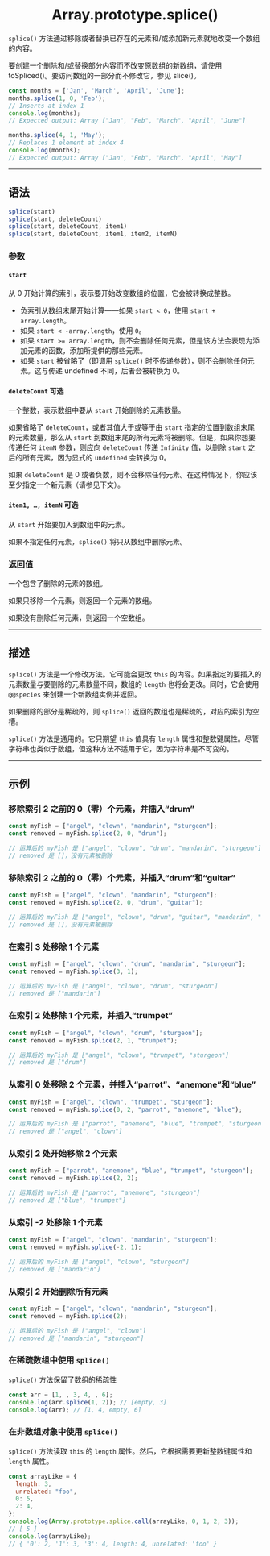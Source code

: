 # <center> Array.prototype.splice()

`splice()` 方法通过移除或者替换已存在的元素和/或添加新元素就地改变一个数组的内容。

要创建一个删除和/或替换部分内容而不改变原数组的新数组，请使用 toSpliced()。要访问数组的一部分而不修改它，参见 slice()。

```javascript
const months = ['Jan', 'March', 'April', 'June'];
months.splice(1, 0, 'Feb');
// Inserts at index 1
console.log(months);
// Expected output: Array ["Jan", "Feb", "March", "April", "June"]

months.splice(4, 1, 'May');
// Replaces 1 element at index 4
console.log(months);
// Expected output: Array ["Jan", "Feb", "March", "April", "May"]

```

<hr>

## 语法

```javascript
splice(start)
splice(start, deleteCount)
splice(start, deleteCount, item1)
splice(start, deleteCount, item1, item2, itemN)
```
### 参数

#### `start`
从 0 开始计算的索引，表示要开始改变数组的位置，它会被转换成整数。

- 负索引从数组末尾开始计算——如果 `start < 0`，使用 `start + array.length`。
- 如果 `start < -array.length`，使用 `0`。
- 如果 `start >= array.length`，则不会删除任何元素，但是该方法会表现为添加元素的函数，添加所提供的那些元素。
- 如果 `start` 被省略了（即调用 `splice()` 时不传递参数），则不会删除任何元素。这与传递 undefined 不同，后者会被转换为 0。

#### `deleteCount` 可选
一个整数，表示数组中要从 `start` 开始删除的元素数量。

如果省略了 `deleteCount`，或者其值大于或等于由 `start` 指定的位置到数组末尾的元素数量，那么从 `start` 到数组末尾的所有元素将被删除。但是，如果你想要传递任何 `itemN` 参数，则应向 `deleteCount` 传递 `Infinity` 值，以删除 `start` 之后的所有元素，因为显式的 `undefined` 会转换为 0。

如果 `deleteCount` 是 0 或者负数，则不会移除任何元素。在这种情况下，你应该至少指定一个新元素（请参见下文）。

#### `item1, …, itemN` 可选
从 `start` 开始要加入到数组中的元素。

如果不指定任何元素，`splice()` 将只从数组中删除元素。

### 返回值
一个包含了删除的元素的数组。

如果只移除一个元素，则返回一个元素的数组。

如果没有删除任何元素，则返回一个空数组。

<hr>

## 描述
`splice()` 方法是一个修改方法。它可能会更改 `this` 的内容。如果指定的要插入的元素数量与要删除的元素数量不同，数组的 `length` 也将会更改。同时，它会使用 `@@species` 来创建一个新数组实例并返回。

如果删除的部分是稀疏的，则 `splice()` 返回的数组也是稀疏的，对应的索引为空槽。

`splice()` 方法是通用的。它只期望 `this` 值具有 `length` 属性和整数键属性。尽管字符串也类似于数组，但这种方法不适用于它，因为字符串是不可变的。

<hr>

## 示例

### 移除索引 2 之前的 0（零）个元素，并插入“drum”
```javascript
const myFish = ["angel", "clown", "mandarin", "sturgeon"];
const removed = myFish.splice(2, 0, "drum");

// 运算后的 myFish 是 ["angel", "clown", "drum", "mandarin", "sturgeon"]
// removed 是 []，没有元素被删除
```

### 移除索引 2 之前的 0（零）个元素，并插入“drum”和“guitar”
```javascript
const myFish = ["angel", "clown", "mandarin", "sturgeon"];
const removed = myFish.splice(2, 0, "drum", "guitar");

// 运算后的 myFish 是 ["angel", "clown", "drum", "guitar", "mandarin", "sturgeon"]
// removed 是 []，没有元素被删除
```

### 在索引 3 处移除 1 个元素
```javascript
const myFish = ["angel", "clown", "drum", "mandarin", "sturgeon"];
const removed = myFish.splice(3, 1);

// 运算后的 myFish 是 ["angel", "clown", "drum", "sturgeon"]
// removed 是 ["mandarin"]
```

### 在索引 2 处移除 1 个元素，并插入“trumpet”
```javascript
const myFish = ["angel", "clown", "drum", "sturgeon"];
const removed = myFish.splice(2, 1, "trumpet");

// 运算后的 myFish 是 ["angel", "clown", "trumpet", "sturgeon"]
// removed 是 ["drum"]
```

### 从索引 0 处移除 2 个元素，并插入“parrot”、“anemone”和“blue”
```javascript
const myFish = ["angel", "clown", "trumpet", "sturgeon"];
const removed = myFish.splice(0, 2, "parrot", "anemone", "blue");

// 运算后的 myFish 是 ["parrot", "anemone", "blue", "trumpet", "sturgeon"]
// removed 是 ["angel", "clown"]
```

### 从索引 2 处开始移除 2 个元素
```javascript
const myFish = ["parrot", "anemone", "blue", "trumpet", "sturgeon"];
const removed = myFish.splice(2, 2);

// 运算后的 myFish 是 ["parrot", "anemone", "sturgeon"]
// removed 是 ["blue", "trumpet"]
```

### 从索引 -2 处移除 1 个元素
```javascript
const myFish = ["angel", "clown", "mandarin", "sturgeon"];
const removed = myFish.splice(-2, 1);

// 运算后的 myFish 是 ["angel", "clown", "sturgeon"]
// removed 是 ["mandarin"]
```

### 从索引 2 开始删除所有元素
```javascript
const myFish = ["angel", "clown", "mandarin", "sturgeon"];
const removed = myFish.splice(2);

// 运算后的 myFish 是 ["angel", "clown"]
// removed 是 ["mandarin", "sturgeon"]
```

### 在稀疏数组中使用 `splice()`
`splice()` 方法保留了数组的稀疏性

```javascript
const arr = [1, , 3, 4, , 6];
console.log(arr.splice(1, 2)); // [empty, 3]
console.log(arr); // [1, 4, empty, 6]
```

### 在非数组对象中使用 `splice()`
`splice()` 方法读取 `this` 的 `length` 属性。然后，它根据需要更新整数键属性和 `length` 属性。

```javascript
const arrayLike = {
  length: 3,
  unrelated: "foo",
  0: 5,
  2: 4,
};
console.log(Array.prototype.splice.call(arrayLike, 0, 1, 2, 3));
// [ 5 ]
console.log(arrayLike);
// { '0': 2, '1': 3, '3': 4, length: 4, unrelated: 'foo' }
```